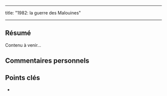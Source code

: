 
---
title: "1982: la guerre des Malouines"

---

## Résumé
Contenu à venir…

## Commentaires personnels

## Points clés
- 
